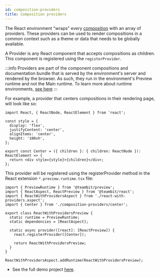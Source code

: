 ```yaml
---
id: composition-providers
title: Composition providers
---
```


The React environment "wraps" every [composition](/building-with-bit/compositions) with an array of providers.
These providers can be used to render compositions in a common context such as a theme or data that needs to be globally available.

A Provider is any React component that accepts compositions as children. This component is registered using the `registerProvider`.

:::info
Providers are part of the component compositions and documentation bundle that is served by the environment's server and rendered by the browser.
As such, they run in the environment's Preview runtime and not the Main runtime. To learn more about runtime environments, [see here](/building-with-bit/environments)
:::

For example, a provider that centers compositions in their rendering page, will look like so:

```tsx title="A composition provider example"
import React, { ReactNode, ReactElement } from 'react';

const style = {
  display: 'flex',
  justifyContent: 'center',
  alignItems: 'center',
  height: '100vh',
};

export const Center = ({ children }: { children: ReactNode }): ReactElement => {
  return <div style={style}>{children}</div>;
};
```

This provider will be registered using the registerProvider method in the React extension `*.preview.runtime.tsx` file:

```tsx title="react-with-providers.preview.runtime.tsx"
import { PreviewRuntime } from '@teambit/preview';
import { ReactAspect, ReactPreview } from '@teambit/react';
import { ReactWithProvidersAspect } from './react-with-providers.aspect';
import { Center } from './composition-providers/center';

export class ReactWithProvidersPreview {
  static runtime = PreviewRuntime;
  static dependencies = [ReactAspect];

  static async provider([react]: [ReactPreview]) {
    react.registerProvider([Center]);

    return ReactWithProvidersPreview;
  }
}

ReactWithProvidersAspect.addRuntime(ReactWithProvidersPreview);
```

- See the full demo project [here](https://github.com/teambit/react-env-with-providers).
